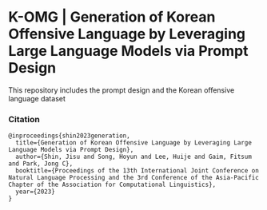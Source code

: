 # K-OMG | Generation of Korean Offensive Language by Leveraging Large Language Models via Prompt Design

This repository includes the prompt design and the Korean offensive language dataset


### Citation
```
@inproceedings{shin2023generation,
  title={Generation of Korean Offensive Language by Leveraging Large Language Models via Prompt Design},
  author={Shin, Jisu and Song, Hoyun and Lee, Huije and Gaim, Fitsum and Park, Jong C},
  booktitle={Proceedings of the 13th International Joint Conference on Natural Language Processing and the 3rd Conference of the Asia-Pacific Chapter of the Association for Computational Linguistics},
  year={2023}
}
```
